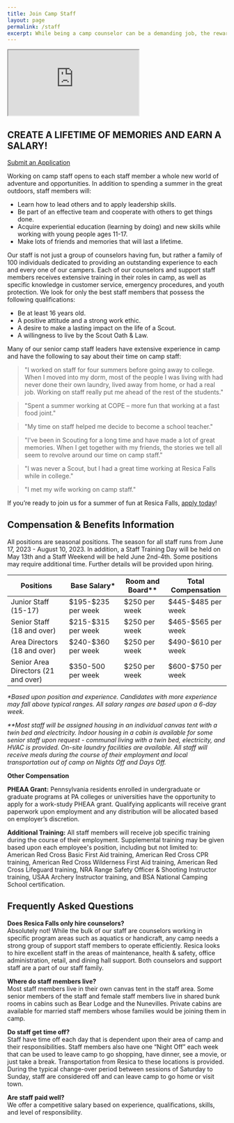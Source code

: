```yaml
---
title: Join Camp Staff
layout: page
permalink: /staff
excerpt: While being a camp counselor can be a demanding job, the rewards are endless as you forge memories that will last a lifetime.
---
```


<div class="row align-items-center pt-3">
  <div class="col-md-6">
    <div class="embed-responsive embed-responsive-16by9">
      <iframe class="embed-responsive-item" src="https://www.youtube.com/embed/_dVN5qgBjjY" allow="accelerometer; autoplay; encrypted-media; gyroscope; picture-in-picture" allowfullscreen></iframe>
    </div>
  </div>
  <div class="col-md-6">
    <h2 class="hero pt-3 pt-md-0">CREATE A LIFETIME OF MEMORIES AND EARN A SALARY!</h2>
    <a class="btn btn-primary btn-block mb-2" href="https://colbsa.workbrightats.com/jobs/">Submit an Application</a>
  </div>
</div>

Working on camp staff opens to each staff member a whole new world of adventure and opportunities. In addition to spending a summer in the great outdoors, staff members will:

- Learn how to lead others and to apply leadership skills.
- Be part of an effective team and cooperate with others to get things done.
- Acquire experiential education (learning by doing) and new skills while working with young people ages 11-17.
- Make lots of friends and memories that will last a lifetime.

Our staff is not just a group of counselors having fun, but rather a family of 100 individuals dedicated to providing an outstanding experience to each and every one of our campers. Each of our counselors and support staff members receives extensive training in their roles in camp, as well as specific knowledge in customer service, emergency procedures, and youth protection. We look for only the best staff members that possess the following qualifications:

- Be at least 16 years old.
- A positive attitude and a strong work ethic.
- A desire to make a lasting impact on the life of a Scout.
- A willingness to live by the Scout Oath &amp; Law.

Many of our senior camp staff leaders have extensive experience in camp and have the following to say about their time on camp staff:

<div class="row">
  <div class="col-md-6">
    <blockquote>
      "I worked on staff for four summers before going away to college. When I moved into my dorm, most of the people I was living with had never done their own laundry, lived away from home, or had a real job. Working on staff really put me ahead of the rest of the students."
    </blockquote>
    <blockquote>
      "Spent a summer working at COPE – more fun that working at a fast food joint."
    </blockquote>
    <blockquote>
      "My time on staff helped me decide to become a school teacher."
    </blockquote>
  </div>
  <div class="col-md-6">
    <blockquote>
      "I’ve been in Scouting for a long time and have made a lot of great memories. When I get together with my friends, the stories we tell all seem to revolve around our time on camp staff."
    </blockquote>
    <blockquote>
      "I was never a Scout, but I had a great time working at Resica Falls while in college."
    </blockquote>
    <blockquote>
      "I met my wife working on camp staff."
    </blockquote>
  </div>
</div>

If you’re ready to join us for a summer of fun at Resica Falls, [apply today](https://colbsa.workbrightats.com/jobs/)!

<div class="col alert alert-primary text-center">
  <h2 class="mb-0">Compensation &amp; Benefits Information</h2>
</div>

All positions are seasonal positions. The season for all staff runs from June 17, 2023 - August 10, 2023. In addition, a Staff Training Day will be held on May 13th and a Staff Weekend will be held June 2nd-4th. Some positions may require additional time. Further details will be provided upon hiring.

<table class="table table-striped text-center">
  <thead>
    <tr>
      <th scope="col">Positions</th>
      <th scope="col">Base Salary*</th>
      <th scope="col">Room and Board**</th>
      <th scope="col">Total Compensation</th>
    </tr>
  </thead>
  <tbody>
    <tr>
      <td scope="row">Junior Staff (15-17)</td>
      <td>$195-$235 per week</td>
      <td>$250 per week</td>
      <td>$445-$485 per week</td>
    </tr>
    <tr>
      <td scope="row">Senior Staff (18 and over)</td>
      <td>$215-$315 per week</td>
      <td>$250 per week</td>
      <td>$465-$565 per week</td>
    </tr>
    <tr>
      <td scope="row">Area Directors (18 and over)</td>
      <td>$240-$360 per week</td>
      <td>$250 per week</td>
      <td>$490-$610 per week</td>
    </tr>
    <tr>
      <td scope="row">Senior Area Directors (21 and over)</td>
      <td>$350-500 per week</td>
      <td>$250 per week</td>
      <td>$600-$750 per week</td>
    </tr>
  </tbody>
</table>

*\*Based upon position and experience. Candidates with more experience may fall above typical ranges. All salary ranges are based upon a 6-day week.*

*\*\*Most staff will be assigned housing in an individual canvas tent with a twin bed and electricity. Indoor housing in a cabin is available for some senior staff upon request - communal living with a twin bed, electricity, and HVAC is provided. On-site laundry facilities are available. All staff will receive meals during the course of their employment and local transportation out of camp on Nights Off and Days Off.*

**Other Compensation**

**PHEAA Grant:** Pennsylvania residents enrolled in undergraduate or graduate programs at PA colleges or universities have the opportunity to apply for a work-study PHEAA grant. Qualifying applicants will receive grant paperwork upon employment and any distribution will be allocated based on employer’s discretion.

**Additional Training:** All staff members will receive job specific training during the course of their employment. Supplemental training may be given based upon each employee's position, including but not limited to: American Red Cross Basic First Aid training, American Red Cross CPR training, American Red Cross Wilderness First Aid training, American Red Cross Lifeguard training, NRA Range Safety Officer & Shooting Instructor training, USAA Archery Instructor training, and BSA National Camping School certification.


<div class="col alert alert-primary text-center">
  <h2 class="mb-0">Frequently Asked Questions</h2>
</div>

<strong>Does Resica Falls only hire counselors?</strong><br>
Absolutely not! While the bulk of our staff are counselors working in specific program areas such as aquatics or handicraft, any camp needs a strong group of support staff members to operate efficiently. Resica looks to hire excellent staff in the areas of maintenance, health &amp; safety, office administration, retail, and dining hall support. Both counselors and support staff are a part of our staff family.

<strong>Where do staff members live?</strong><br>
Most staff members live in their own canvas tent in the staff area. Some senior members of the staff and female staff members live in shared bunk rooms in cabins such as Bear Lodge and the Nunevilles. Private cabins are available for married staff members whose families would be joining them in camp.

<strong>Do staff get time off?</strong><br>
Staff have time off each day that is dependent upon their area of camp and their responsibilities. Staff members also have one “Night Off” each week that can be used to leave camp to go shopping, have dinner, see a movie, or just take a break. Transportation from Resica to these locations is provided. During the typical change-over period between sessions of Saturday to Sunday, staff are considered off and can leave camp to go home or visit town.

<strong>Are staff paid well?</strong><br>
We offer a competitive salary based on experience, qualifications, skills, and level of responsibility.

